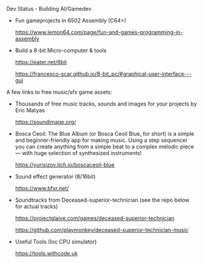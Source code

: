 Dev Status - Building AI/Gamedev 
<!--
**playmonkey/playmonkey** is a ✨ _special_ ✨ repository because its `README.md` (this file) appears on your GitHub profile.

Here are some ideas to get you started:

- 🔭 I’m currently working on ...
- 🌱 I’m currently learning ...
- 👯 I’m looking to collaborate on ...
- 🤔 I’m looking for help with ...
- 💬 Ask me about ...
- 📫 How to reach me: ...
- 😄 Pronouns: ...
- ⚡ Fun fact: ...
-->

- Fun gameprojects in 6502 Assembly (C64+)

  https://www.lemon64.com/page/fun-and-games-programming-in-assembly

- Build a 8-bit Micro-computer & tools

  https://eater.net/8bit

  https://francesco-scar.github.io/8-bit_pc/#graphical-user-interface---gui

A few links to free music/sfx game assets: 

  - Thousands of free music tracks, sounds and images for your projects by Eric Matyas

    https://soundimage.org/

  - Bosca Ceoil: The Blue Album (or Bosca Ceoil Blue, for short) is a simple and beginner-friendly app for making music. Using a step sequencer you can create anything from a simple beat to a complex melodic piece — with huge       selection of synthesized instruments!

    https://yurisizov.itch.io/boscaceoil-blue

  - Sound effect generator (8/16bit)

    https://www.bfxr.net/

  - Soundtracks from Deceased-superior-technician (see the repo below for actual tracks)

    https://projectglaive.com/games/deceased-superior-technician
    
    https://github.com/playmonkey/deceased-superior-technician-music

  - Useful Tools (Inc CPU simulator)
    
    https://tools.withcode.uk
